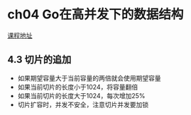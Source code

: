 # ch04 Go在高并发下的数据结构
[课程地址](https://coding.imooc.com/class/576.html)


## 4.3 切片的追加
* 如果期望容量大于当前容量的两倍就会使用期望容量
* 如果当前切片的长度小于1024，将容量翻倍
* 如果当前切片的长度大于1024，每次增加25%
* 切片扩容时，并发不安全，注意切片并发要加锁